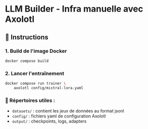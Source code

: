 # LLM Builder - Infra manuelle avec Axolotl

## 🔧 Instructions

### 1. Build de l'image Docker
```bash
docker compose build
```

### 2. Lancer l'entraînement
```bash
docker compose run trainer \
    axolotl config/mistral-lora.yaml
```

### 📁 Répertoires utiles :
- `datasets/` : contient les jeux de données au format jsonl
- `config/` : fichiers yaml de configuration Axolotl
- `output/` : checkpoints, logs, adapters